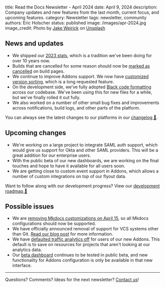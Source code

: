 title: Read the Docs Newsletter - April 2024
date: April 9, 2024
description: Company updates and new features from the last month, current focus, and upcoming features.
category: Newsletter
tags: newsletter, community
authors: Eric Holscher
status: published
image: /images/apr-2024.jpg
image_credit: Photo by <a href="https://unsplash.com/@weirick?utm_content=creditCopyText&utm_medium=referral&utm_source=unsplash">Jake Weirick</a> on <a href="https://unsplash.com/photos/photo-of-cherry-blossom-tree-3t3fzBDJ9Vg?utm_content=creditCopyText&utm_medium=referral&utm_source=unsplash">Unsplash</a>

## News and updates

- We shipped our [2023 stats](https://about.readthedocs.com/blog/2024/03/read-the-docs-2023-stats/), which is a tradition we've been doing for over 10 years now.
- Builds that are cancelled for some reason should now be [marked as cancelled](https://github.com/readthedocs/readthedocs.org/pull/11171) on build pages.
- We continue to improve Addons support. We now have [customized version sorting](https://github.com/readthedocs/readthedocs.org/pull/11069), which is a long requested feature.
- On the development side, we've fully adopted [Black code formatting](https://github.com/readthedocs/readthedocs.org/pull/11145) across our codebase. We've been using this for new files for a while, but we've finally rolled it out fully.
- We also worked on a number of other small bug fixes and improvements across notifications, build logs, and other parts of the platform.

You can always see the latest changes to our platforms in our [changelog 📃](https://docs.readthedocs.io/page/changelog.html).

## Upcoming changes

- We're working on a large project to integrate SAML auth support, which would give us support for Okta and other SAML providers. This will be a great addition for our enterprise users.
- With the public beta of our new dashboards, we are working on the final touches and hope to have it available for all users soon.
- We are getting close to custom event support in Addons, which allows a number of custom integrations on top of our flyout data.

Want to follow along with our development progress? View our [development roadmap 📍️](https://github.com/orgs/readthedocs/projects/156/views/1)

## Possible issues

- We are [removing Mkdocs customizations on April 15](https://about.readthedocs.com/blog/2024/03/mkdocs-yaml-manipulation/), so all Mkdocs configurations should now be supported.
- We have officially announced removal of support for VCS systems other than Git. [Read our blog post](https://about.readthedocs.com/blog/2024/02/drop-support-for-subversion-mercurial-bazaar/) for more information.
- We have [defaulted traffic analytics off](https://github.com/readthedocs/readthedocs.org/pull/11056) for users of our new Addons. This default is to save on resources for projects that aren't looking at our analytics data.
- Our [beta dashboard](https://beta.readthedocs.org/) continues to be tested in public beta, and new functionality for Addons configuration is only be available in that new interface.

-----

Questions? Comments? Ideas for the next newsletter? [Contact us](mailto:hello@readthedocs.org)!
